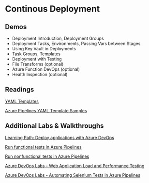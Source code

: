 # Continous Deployment

## Demos

- Deployment Introduction, Deployment Groups
- Deployment Tasks, Environments, Passing Vars between Stages
- Using Key Vault in Deployments
- Task Groups, Templates
- Deployment with Testing
- File Transforms (optional)
- Azure Function DevOps (optional)
- Health Inspection (optional)

## Readings

[YAML Templates](https://docs.microsoft.com/en-us/azure/devops/pipelines/process/templates?view=azure-devops)

[Azure Pipelines YAML Template Samples](https://github.com/microsoft/azure-pipelines-yaml/tree/master/templates)


## Additional Labs & Walkthroughs

[Learning Path: Deploy applications with Azure DevOps](https://docs.microsoft.com/en-us/learn/paths/deploy-applications-with-azure-devops/)

[Run functional tests in Azure Pipelines](https://docs.microsoft.com/en-us/learn/modules/run-functional-tests-azure-pipelines/)

[Run nonfunctional tests in Azure Pipelines](https://docs.microsoft.com/en-us/learn/modules/run-non-functional-tests-azure-pipelines/)

[Azure DevOps Labs - Web Application Load and Performance Testing](https://azuredevopslabs.com/labs/azuredevops/load/)

[Azure DevOps Labs - Automating Selenium Tests in Azure Pipelines](https://www.azuredevopslabs.com/labs/vstsextend/Selenium/)

